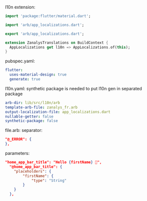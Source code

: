 l10n extension:
```dart
import 'package:flutter/material.dart';

import 'arb/app_localizations.dart';

export 'arb/app_localizations.dart';

extension ZanalysTranslations on BuildContext {
  AppLocalizations get l10n => AppLocalizations.of(this);
}
```

pubspec.yaml:
```yaml
flutter:
  uses-material-design: true
  generate: true
```

l10n.yaml:
synthetic package is needed to put l10n gen in separated package
```yaml
arb-dir: lib/src/l10n/arb
template-arb-file: zanalys_fr.arb
output-localization-file: app_localizations.dart
nullable-getter: false
synthetic-package: false
```

file.arb:
separator:
```json
"@_ERROR": {
},
```

parameters:
```json
"home_app_bar_title": "Hello {firstName} 👋",
  "@home_app_bar_title": {
    "placeholders": {
        "firstName": {
            "type": "String"
        }
    }
  },
```